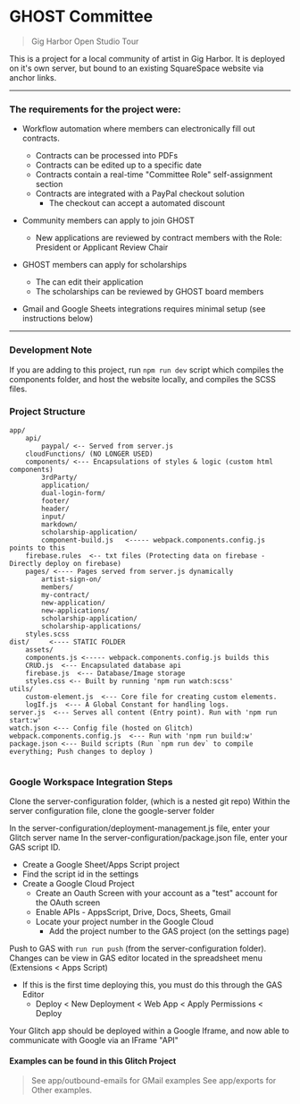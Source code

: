 # GHOST Committee

> Gig Harbor Open Studio Tour

This is a project for a local community of artist in Gig Harbor. It is deployed on it's own server, but bound to an existing SquareSpace website via anchor links.

---

### The requirements for the project were:

- Workflow automation where members can electronically fill out contracts. 
  - Contracts can be processed into PDFs
  - Contracts can be edited up to a specific date
  - Contracts contain a real-time "Committee Role" self-assignment section
  - Contracts are integrated with a PayPal checkout solution
    - The checkout can accept a automated discount
- Community members can apply to join GHOST
  - New applications are reviewed by contract members with the Role: President or Applicant Review Chair
- GHOST members can apply for scholarships
  - The can edit their application 
  - The scholarships can be reviewed by GHOST board members

- Gmail and Google Sheets integrations requires minimal setup (see instructions below)
---

### Development Note

If you are adding to this project, run `npm run dev` script which compiles the components folder, and host the website locally, and compiles the SCSS files.

### Project Structure

```
app/
    api/
        paypal/ <-- Served from server.js
    cloudFunctions/ (NO LONGER USED)
    components/ <--- Encapsulations of styles & logic (custom html components)
        3rdParty/
        application/
        dual-login-form/
        footer/
        header/
        input/
        markdown/
        scholarship-application/
        component-build.js   <----- webpack.components.config.js points to this
    firebase.rules  <-- txt files (Protecting data on firebase - Directly deploy on firebase)
    pages/ <---- Pages served from server.js dynamically
        artist-sign-on/
        members/
        my-contract/
        new-application/
        new-applications/
        scholarship-application/
        scholarship-applications/
    styles.scss
dist/     <---- STATIC FOLDER
    assets/
    components.js <----- webpack.components.config.js builds this
    CRUD.js  <--- Encapsulated database api
    firebase.js  <--- Database/Image storage
    styles.css <-- Built by running 'npm run watch:scss'
utils/
    custom-element.js  <--- Core file for creating custom elements.
    logIf.js  <--- A Global Constant for handling logs.
server.js  <--- Serves all content (Entry point). Run with 'npm run start:w'
watch.json <--- Config file (hosted on Glitch)
webpack.components.config.js  <--- Run with 'npm run build:w'
package.json <--- Build scripts (Run `npm run dev` to compile everything; Push changes to deploy )
    
```

### Google Workspace Integration Steps 

Clone the server-configuration folder, (which is a nested git repo)
Within the server configuration file, clone the google-server folder

In the server-configuration/deployment-management.js file, enter your Glitch server name
In the server-configuration/package.json file, enter your GAS script ID. 
- Create a Google Sheet/Apps Script project
- Find the script id in the settings
- Create a Google Cloud Project
  - Create an Oauth Screen with your account as a "test" account for the OAuth screen
  - Enable APIs - AppsScript, Drive, Docs, Sheets, Gmail
  - Locate your project number in the Google Cloud
    - Add the project number to the GAS project (on the settings page)

Push to GAS with `run run push` (from the server-configuration folder). Changes can be view in GAS editor located in the spreadsheet menu
(Extensions < Apps Script)

- If this is the first time deploying this, you must do this through the GAS Editor
  - Deploy < New Deployment < Web App < Apply Permissions < Deploy


Your Glitch app should be deployed within a Google Iframe, and now able to communicate with Google via an IFrame "API"

#### Examples can be found in this Glitch Project

> See app/outbound-emails for GMail examples
> See app/exports for Other examples.
